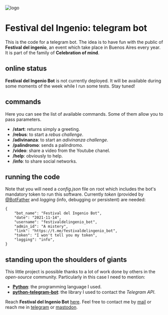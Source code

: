 ![logo](https://gitlab.com/rodrigovalla/festivaldelingeniobot/-/raw/themoststable/public/assets/img/icon_64.png)

# Festival del Ingenio: telegram bot

This is the code for a telegram bot. The idea is to have fun with the public of **Festival del ingenio**, an event
which take place in Buenos Aires every year. It is part of the family of **Celebration of mind**.  

## online status

**Festival del Ingenio Bot** is not currently deployed. It will be available during some moments of the week while I run
some tests. Stay tuned!

## commands

Here you can see the list of available commands. Some of them allow you to pass parameters.

- **/start**: returns simply a greeting.  
- **/rebus**: to start a *rebus challenge*.
- **/adivinanza**: to start an *adivinanza challenge*.
- **/palindromo**: sends a palíndromo.
- **/video**: share a video from the Youtube chanel.
- **/help**: obviously to help.
- **/info**: to share social networks.

## running the code

Note that you will need a *config.json* file on root which includes the bot's mandatory token to run this software.
Currently *token* (provided by [@BotFather](https://t.me/BotFather) and *logging* (info, debugging or persistent)
are needed:

```
{
	"bot_name": "Festival del Ingenio Bot",
	"date": "2021-11-14",
	"username": "festivaldelingenio_bot",
	"admin_id": "A mistery",
	"link": "https://t.me/festivaldelingenio_bot",
	"token": "I won't tell you my token",
	"logging": "info",
}

```

## standing upon the shoulders of giants

This little project is possible thanks to a lot of work done by others in the *open-source* community. Particularly in
this case I need to mention:

- [**Python**](https://www.python.org/): the programming language I used.  
- [**python-telegram-bot**](https://python-telegram-bot.org/): the library I used to contact the *Telegram API*.  

Reach **Festival del Ingenio Bot** [here](https://t.me/festivaldelingeniobot_bot).
Feel free to contact me by [mail](mailto:rodrigovalla@protonmail.ch) or reach me in
[telegram](https://t.me/rvalla) or [mastodon](https://fosstodon.org/@rvalla).
